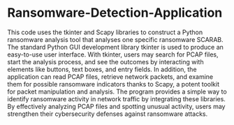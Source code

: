 # Ransomware-Detection-Application
 This code uses the tkinter and Scapy libraries to construct a Python ransomware analysis tool that analyses one specific ransomware SCARAB. The standard Python GUI development library tkinter is used to produce an easy-to-use user interface. With tkinter, users may search for PCAP files, start the analysis process, and see the outcomes by interacting with elements like buttons, text boxes, and entry fields. In addition, the application can read PCAP files, retrieve network packets, and examine them for possible ransomware indicators thanks to Scapy, a potent toolkit for packet manipulation and analysis. The program provides a simple way to identify ransomware activity in network traffic by integrating these libraries. By effectively analyzing PCAP files and spotting unusual activity, users may strengthen their cybersecurity defenses against ransomware attacks.

